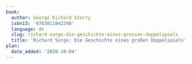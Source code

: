 ```yaml
---
book:
  author: George Richard Storry
  isbn13: '9783811842298'
  language: de
  slug: richard-sorge-die-geschichte-eines-grossen-doppelspiels
  title: 'Richard Sorge: Die Geschichte eines großen Doppelspiels'
plan:
  date_added: '2020-10-04'
---
```

